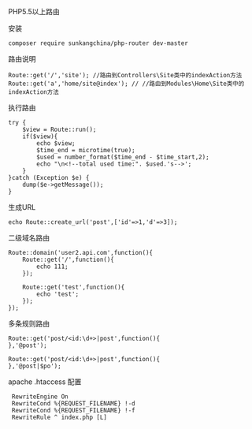 PHP5.5以上路由

安装

	composer require sunkangchina/php-router dev-master
	

路由说明

	Route::get('/','site'); //路由到Controllers\Site类中的indexAction方法
	Route::get('a','home/site@index'); // //路由到Modules\Home\Site类中的indexAction方法


 	

执行路由
	
	try {  
		$view = Route::run();  
		if($view){
			echo $view;
			$time_end = microtime(true);
			$used = number_format($time_end - $time_start,2);
			echo "\n<!--total used time:". $used.'s-->';
		}
	}catch (Exception $e) {  
		dump($e->getMessage()); 
	} 


 

生成URL

	echo Route::create_url('post',['id'=>1,'d'=>3]);
	

二级域名路由

	
	Route::domain('user2.api.com',function(){
		Route::get('/',function(){
			echo 111;		
		});

		Route::get('test',function(){
			echo 'test';		
		});
	});
	
	 
多条规则路由

	Route::get('post/<id:\d+>|post',function(){    
	},'@post');
	
	Route::get('post/<id:\d+>|post',function(){    
	},'@post|$po');
	



apache	.htaccess 配置 


	 RewriteEngine On 
	 RewriteCond %{REQUEST_FILENAME} !-d
	 RewriteCond %{REQUEST_FILENAME} !-f
	 RewriteRule ^ index.php [L]

 
 
 